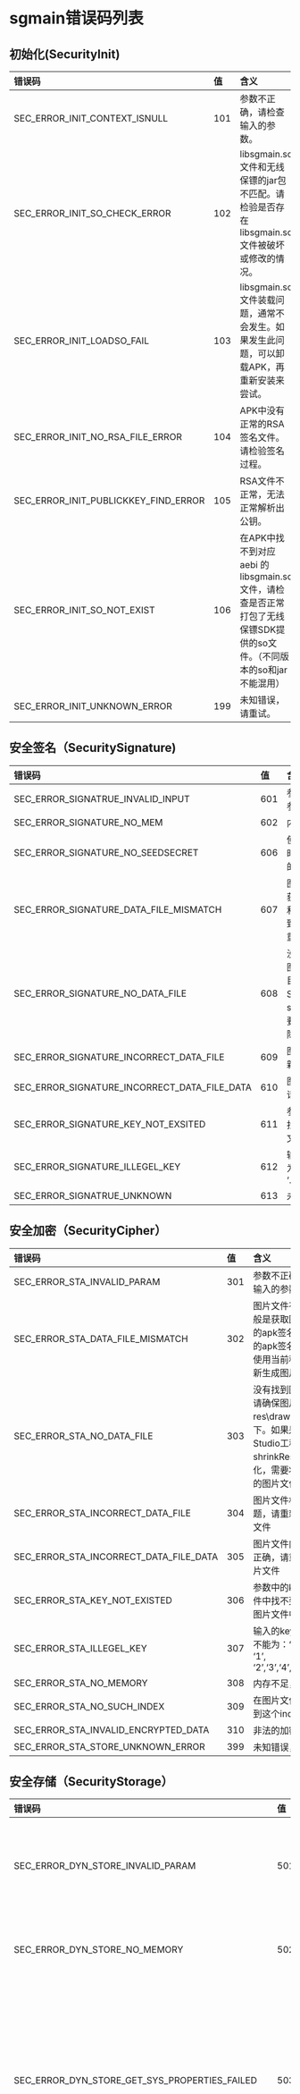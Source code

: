 # sgmain错误码列表

## 初始化(SecurityInit)

| 错误码                               | 值   | 含义                                                         |
| :----------------------------------- | :--- | :----------------------------------------------------------- |
| SEC_ERROR_INIT_CONTEXT_ISNULL        | 101  | 参数不正确，请检查输入的参数。                               |
| SEC_ERROR_INIT_SO_CHECK_ERROR        | 102  | libsgmain.so文件和无线保镖的jar包不匹配。请检验是否存在libsgmain.so文件被破坏或修改的情况。 |
| SEC_ERROR_INIT_LOADSO_FAIL           | 103  | libsgmain.so文件装载问题，通常不会发生。如果发生此问题，可以卸载APK，再重新安装来尝试。 |
| SEC_ERROR_INIT_NO_RSA_FILE_ERROR     | 104  | APK中没有正常的RSA签名文件。请检验签名过程。                 |
| SEC_ERROR_INIT_PUBLICKKEY_FIND_ERROR | 105  | RSA文件不正常，无法正常解析出公钥。                          |
| SEC_ERROR_INIT_SO_NOT_EXIST          | 106  | 在APK中找不到对应 aebi 的 libsgmain.so 文件，请检查是否正常打包了无线保镖SDK提供的so文件。（不同版本的so和jar不能混用） |
| SEC_ERROR_INIT_UNKNOWN_ERROR         | 199  | 未知错误，请重试。                                           |

## 安全签名（SecuritySignature)

| 错误码                                       | 值   | 含义                                                         |
| :------------------------------------------- | :--- | :----------------------------------------------------------- |
| SEC_ERROR_SIGNATRUE_INVALID_INPUT            | 601  | 参数不正确，请检查输入的参数                                 |
| SEC_ERROR_SIGNATURE_NO_MEM                   | 602  | 内存分配失败，请重试                                         |
| SEC_ERROR_SIGNATURE_NO_SEEDSECRET            | 606  | 使用带seedkey的top签名时，没有找到seedkey对应的seedsecret    |
| SEC_ERROR_SIGNATURE_DATA_FILE_MISMATCH       | 607  | 图片文件存在问题。一般是获取图片文件时的apk签名和当前程序的apk签名不一致。请使用当前程序的apk重新生成图片 |
| SEC_ERROR_SIGNATURE_NO_DATA_FILE             | 608  | 没有找到图片文件，请确保图片文件在 res\drawable 目录下。如果是 Android Studio 工程中开启了 shrinkResources 优化，需要将安全组件的图片文件排除 |
| SEC_ERROR_SIGNATURE_INCORRECT_DATA_FILE      | 609  | 图片文件格式有问题，请重新生成图片文件                       |
| SEC_ERROR_SIGNATURE_INCORRECT_DATA_FILE_DATA | 610  | 图片文件内的内容不正确，请重新生成图片文件                   |
| SEC_ERROR_SIGNATURE_KEY_NOT_EXSITED          | 611  | 参数中的key在图片文件中找不到，请确认key和图片文件配套       |
| SEC_ERROR_SIGNATURE_ILLEGEL_KEY              | 612  | 输入的key非法，key不能为：‘:’, ‘\|’, ‘/’, ‘.’,‘1’,‘2’,‘3’,‘4’,‘5’,‘6’,‘7’,‘8’ |
| SEC_ERROR_SIGNATRUE_UNKNOWN                  | 613  | 未知错误                                                     |

## 安全加密（SecurityCipher）

| 错误码                                 | 值   | 含义                                                         |
| :------------------------------------- | :--- | :----------------------------------------------------------- |
| SEC_ERROR_STA_INVALID_PARAM            | 301  | 参数不正确，请检查输入的参数                                 |
| SEC_ERROR_STA_DATA_FILE_MISMATCH       | 302  | 图片文件有问题。一般是获取图片文件时的apk签名和当前程序的apk签名不一致。请使用当前程序的apk重新生成图片 |
| SEC_ERROR_STA_NO_DATA_FILE             | 303  | 没有找到图片文件，请确保图片文件在res\drawable目录下。如果是Android Studio工程中开启了shrinkResources优化，需要将安全组件的图片文件排除 |
| SEC_ERROR_STA_INCORRECT_DATA_FILE      | 304  | 图片文件格式有问题，请重新生成图片文件                       |
| SEC_ERROR_STA_INCORRECT_DATA_FILE_DATA | 305  | 图片文件内的内容不正确，请重新生成图片文件                   |
| SEC_ERROR_STA_KEY_NOT_EXISTED          | 306  | 参数中的key在图片文件中找不到，请确认图片文件中有这个key     |
| SEC_ERROR_STA_ILLEGEL_KEY              | 307  | 输入的key非法，key不能为：‘:’, ‘\|’, ‘/’, ‘.’, ‘1’, ‘2’,‘3’,‘4’,‘5’,‘6’,‘7’,‘8’ |
| SEC_ERROR_STA_NO_MEMORY                | 308  | 内存不足，请重试                                             |
| SEC_ERROR_STA_NO_SUCH_INDEX            | 309  | 在图片文件中没有找到这个index                                |
| SEC_ERROR_STA_INVALID_ENCRYPTED_DATA   | 310  | 非法的加密数据                                               |
| SEC_ERROR_STA_STORE_UNKNOWN_ERROR      | 399  | 未知错误，请重试                                             |

## 安全存储（SecurityStorage）

| 错误码                                        | 值   | 含义                                                       |
| :-------------------------------------------- | :--- | :--------------------------------------------------------- |
| SEC_ERROR_DYN_STORE_INVALID_PARAM             | 501  | 参数不正确，请检查输入的参数                               |
| SEC_ERROR_DYN_STORE_NO_MEMORY                 | 502  | 内存不足，请重试                                           |
| SEC_ERROR_DYN_STORE_GET_SYS_PROPERTIES_FAILED | 503  | 获取系统属性失败，请确认是否有软件拦截，获取系统参数       |
| SEC_ERROR_DYN_STORE_GET_DATA_FILE_KEY_FAILED  | 504  | 获取图片文件的密钥失败，请确认图片文件的格式和内容是否正确 |
| SEC_ERROR_DYN_STORE_GET_ENCRYPT_KEY_FAILED    | 505  | 获取动态加密密钥失败，请重试                               |
| SEC_ERROR_DYN_STORE_INVALID_ENCRYPTED_DATA    | 506  | 待解密数据不是可解密数据                                   |
| SEC_ERROR_DYN_STORE_DECRYPT_MISMATCH_KEY_DATA | 507  | 待解密数据与密钥不匹配，请重试                             |
| SEC_ERROR_DYN_STORE_DDPEX_KEY_VALUE_NOT_EXSIT | 508  | 传入key对应的value不存在                                   |
| SEC_ERROR_DYN_STORE_UNKNOWN_ERROR             | 599  | 未知错误，请重试                                           |

## 白盒加密（SecurityCipher）

| 错误码                                  | 值   | 含义                                                         |
| :-------------------------------------- | :--- | :----------------------------------------------------------- |
| SEC_ERROR_ATLAS_ENC_INVALID_PARAM       | 1001 | 参数不正确，请检查输入的参数                                 |
| SEC_ERROR_ATLAS_ENC_DATA_FILE_MISMATCH  | 1002 | 图片文件有问题。一般是获取图片文件时的apk签名和当前程序的apk签名不一致。请使用当前程序的apk重新生成图片 |
| SEC_ERROR_ATLAS_ENC_NO_DATA_FILE        | 1003 | 没有找到图片文件，请确保图片文件在res\drawable目录下         |
| SEC_ERROR_ATLAS_ENC_INCORRECT_DATA_FILE | 1004 | 图片文件格式有问题，请重新生成图片文件                       |
| SEC_ERROR_ATLAS_ENC_NO_KEY              | 1006 | 图片文件中找不到秘钥数据，请确认图片是否正确                 |
| SEC_ERROR_ATLAS_ENC_NO_MEMORY           | 1008 | 内存不足，请重试                                             |
| SEC_ERROR_ATLAS_ENC_UNKNOWN_ERROR       | 1099 | 未知错误，请重试                                             |

## 白盒签名（SecuritySignature）

| 错误码                                       | 值   | 含义                                                         |
| :------------------------------------------- | :--- | :----------------------------------------------------------- |
| SEC_ERROR_SIGNATRUE_INVALID_INPUT            | 601  | 参数不正确，请检查输入的参数                                 |
| SEC_ERROR_SIGNATURE_NO_MEM                   | 602  | 内存分配失败，请重试                                         |
| SEC_ERROR_SIGNATURE_NO_SEEDSECRET            | 606  | 使用带seedkey的top签名时，没有找到seedkey对应的seedsecret    |
| SEC_ERROR_SIGNATURE_DATA_FILE_MISMATCH       | 607  | 图片文件存在问题。一般是获取图片文件时的apk签名和当前程序的apk签名不一致。请使用当前程序的apk重新生成图片 |
| SEC_ERROR_SIGNATURE_NO_DATA_FILE             | 608  | 没有找到图片文件，请确保图片文件在res\drawable目录下。如果是Android Studio工程中开启了shrinkResources优化，需要将安全组件的图片文件排除。 |
| SEC_ERROR_SIGNATURE_INCORRECT_DATA_FILE      | 609  | 图片文件格式有问题，请重新生成图片文件                       |
| SEC_ERROR_SIGNATURE_INCORRECT_DATA_FILE_DATA | 610  | 图片文件内的内容不正确，请重新生成图片文件                   |
| SEC_ERROR_SIGNATURE_KEY_NOT_EXSITED          | 611  | 参数中的key在图片文件中找不到，请确认图片文件中有这个key     |
| SEC_ERROR_SIGNATURE_ILLEGEL_KEY              | 612  | 输入的key非法，key不能为：‘:’, ‘\|’, ‘/’, ‘.’, ‘1’, ‘2’,‘3’,‘4’,‘5’,‘6’,‘7’,‘8’ |
| SEC_ERROR_SIGNATRUE_UNKNOWN                  | 613  | 未知错误                                                     |

